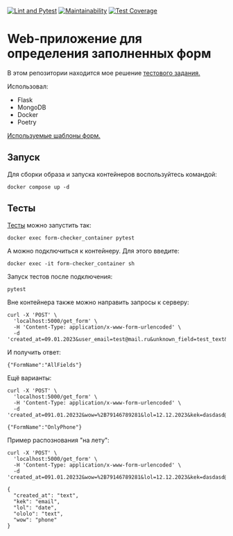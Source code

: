 [![Lint and Pytest](https://github.com/vadim-gusak/form-checker/actions/workflows/main.yml/badge.svg)](https://github.com/vadim-gusak/form-checker/actions/workflows/main.yml)
[![Maintainability](https://api.codeclimate.com/v1/badges/0033b8301644c32c7d35/maintainability)](https://codeclimate.com/github/vadim-gusak/form-checker/maintainability)
[![Test Coverage](https://api.codeclimate.com/v1/badges/0033b8301644c32c7d35/test_coverage)](https://codeclimate.com/github/vadim-gusak/form-checker/test_coverage)

# Web-приложение для определения заполненных форм

В этом репозитории находится мое решение [тестового задания.](task_description.md)

Использовал:
- Flask
- MongoDB
- Docker
- Poetry

[Используемые шаблоны форм.](db/forms.json)

## Запуск

Для сборки образа и запуска контейнеров воспользуйтесь командой:
```commandline
docker compose up -d
```
## Тесты

[Тесты](tests/test_app.py) можно запустить так:
```commandline
docker exec form-checker_container pytest
```
А можно подключиться к контейнеру. Для этого введите:
```commandline
docker exec -it form-checker_container sh
```
Запуск тестов после подключения:
```commandline
pytest
```
Вне контейнера также можно направить запросы к серверу:
```commandline
curl -X 'POST' \
  'localhost:5000/get_form' \
  -H 'Content-Type: application/x-www-form-urlencoded' \
  -d 'created_at=09.01.2023&user_email=test@mail.ru&unknown_field=test_text&user_phone=%2B79146789281'
```
И получить ответ:
```commandline
{"FormName":"AllFields"}
```
Ещё варианты:
```commandline
curl -X 'POST' \
  'localhost:5000/get_form' \
  -H 'Content-Type: application/x-www-form-urlencoded' \
  -d 'created_at=091.01.20232&wow=%2B79146789281&lol=12.12.2023&kek=dasdasd@mail.io&ololo=24234sdfsdf&user_phone=%2B79146789281'
```
```commandline
{"FormName":"OnlyPhone"}
```
Пример распознования "на лету":
```commandline
curl -X 'POST' \
  'localhost:5000/get_form' \
  -H 'Content-Type: application/x-www-form-urlencoded' \
  -d 'created_at=091.01.20232&wow=%2B79146789281&lol=12.12.2023&kek=dasdasd@mail.io&ololo=24234sdfsdf'
```
```commandline
{
  "created_at": "text",
  "kek": "email",
  "lol": "date",
  "ololo": "text",
  "wow": "phone"
}
```
